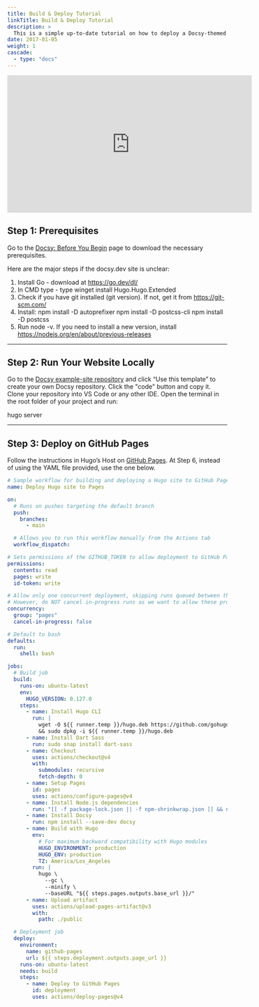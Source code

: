 ```yaml
---
title: Build & Deploy Tutorial
linkTitle: Build & Deploy Tutorial
description: >
  This is a simple up-to-date tutorial on how to deploy a Docsy-themed Hugo website on GitHub Pages.
date: 2017-01-05
weight: 1
cascade:
  - type: "docs"
---
```


<iframe width="560" height="315" src="https://www.youtube.com/embed/rP2sL4pkhhM" frameborder="0" allow="accelerometer; autoplay; clipboard-write; encrypted-media; gyroscope; picture-in-picture" allowfullscreen></iframe>

## Step 1: Prerequisites

Go to the [Docsy: Before You Begin](https://www.docsy.dev/docs/get-started/docsy-as-module/installation-prerequisites/) page to download the necessary prerequisites.

Here are the major steps if the docsy.dev site is unclear:

1. Install Go - download at https://go.dev/dl/
2. In CMD type - type winget install Hugo.Hugo.Extended
3. Check if you have git installed (git version). If not, get it from https://git-scm.com/
4. Install: npm install -D autoprefixer
            npm install -D postcss-cli
            npm install -D postcss
5. Run node -v. If you need to install a new version, install https://nodejs.org/en/about/previous-releases 

---

## Step 2: Run Your Website Locally

Go to the [Docsy example-site repository](https://github.com/google/docsy-example) and click “Use this template” to create your own Docsy repository. Click the "code" button and copy it. Clone your repository into VS Code or any other IDE. Open the terminal in the root folder of your project and run:

hugo server

---

## Step 3: Deploy on GitHub Pages

Follow the instructions in Hugo’s Host on [GitHub Pages](https://gohugo.io/hosting-and-deployment/hosting-on-github/). At Step 6, instead of using the YAML file provided, use the one below.

```yaml
# Sample workflow for building and deploying a Hugo site to GitHub Pages
name: Deploy Hugo site to Pages

on:
  # Runs on pushes targeting the default branch
  push:
    branches:
      - main

  # Allows you to run this workflow manually from the Actions tab
  workflow_dispatch:

# Sets permissions of the GITHUB_TOKEN to allow deployment to GitHub Pages
permissions:
  contents: read
  pages: write
  id-token: write

# Allow only one concurrent deployment, skipping runs queued between the run in-progress and latest queued.
# However, do NOT cancel in-progress runs as we want to allow these production deployments to complete.
concurrency:
  group: "pages"
  cancel-in-progress: false

# Default to bash
defaults:
  run:
    shell: bash

jobs:
  # Build job
  build:
    runs-on: ubuntu-latest
    env:
      HUGO_VERSION: 0.127.0
    steps:
      - name: Install Hugo CLI
        run: |
          wget -O ${{ runner.temp }}/hugo.deb https://github.com/gohugoio/hugo/releases/download/v${HUGO_VERSION}/hugo_extended_${HUGO_VERSION}_linux-amd64.deb \
          && sudo dpkg -i ${{ runner.temp }}/hugo.deb                    
      - name: Install Dart Sass
        run: sudo snap install dart-sass
      - name: Checkout
        uses: actions/checkout@v4
        with:
          submodules: recursive
          fetch-depth: 0
      - name: Setup Pages
        id: pages
        uses: actions/configure-pages@v4
      - name: Install Node.js dependencies
        run: "[[ -f package-lock.json || -f npm-shrinkwrap.json ]] && npm ci || true"
      - name: Install Docsy
        run: npm install --save-dev docsy
      - name: Build with Hugo
        env:
          # For maximum backward compatibility with Hugo modules
          HUGO_ENVIRONMENT: production
          HUGO_ENV: production
          TZ: America/Los_Angeles
        run: |
          hugo \
            --gc \
            --minify \
            --baseURL "${{ steps.pages.outputs.base_url }}/"                    
      - name: Upload artifact
        uses: actions/upload-pages-artifact@v3
        with:
          path: ./public

  # Deployment job
  deploy:
    environment:
      name: github-pages
      url: ${{ steps.deployment.outputs.page_url }}
    runs-on: ubuntu-latest
    needs: build
    steps:
      - name: Deploy to GitHub Pages
        id: deployment
        uses: actions/deploy-pages@v4